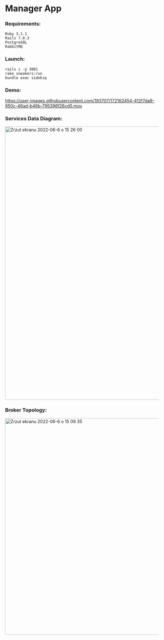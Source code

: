 # Manager App

### Requirements:
```
Ruby 3.1.1
Rails 7.0.3
PostgreSQL
RabbitMQ
```


### Launch:
```
rails s -p 3001
rake sneakers:run
bundle exec sidekiq
```

### Demo:

https://user-images.githubusercontent.com/193707/172162454-412f7da9-950c-46ad-b46b-795396f26cd0.mov


### Services Data Diagram:

<img width="894" alt="Zrzut ekranu 2022-06-6 o 15 26 00" src="https://user-images.githubusercontent.com/193707/172169571-f20a9bb6-ee65-45a0-8f3f-d29b18ed8446.png">

### Broker Topology:

<img width="708" alt="Zrzut ekranu 2022-06-6 o 15 09 35" src="https://user-images.githubusercontent.com/193707/172167117-7d8d9477-d742-4bc3-a101-64461a36bb9c.png">







